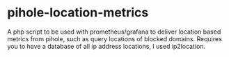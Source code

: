 # pihole-location-metrics
A php script to be used with prometheus/grafana to deliver location based metrics from pihole, such as query locations of blocked domains. Requires you to have a database of all ip address locations, I used ip2location.
